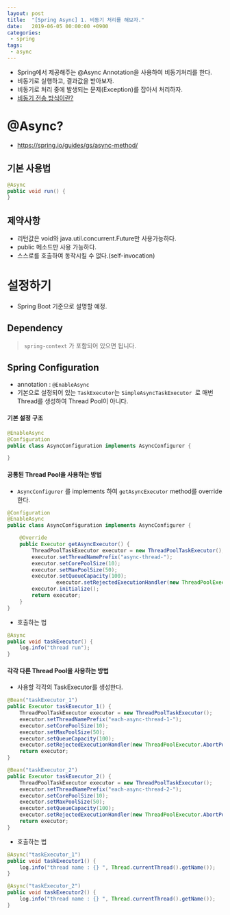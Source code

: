 ```yaml
---
layout: post
title:  "[Spring Async] 1. 비동기 처리를 해보자."
date:   2019-06-05 00:00:00 +0900
categories:
 - spring
tags: 
 - async
---
```


- Spring에서 제공해주는 @Async Annotation을 사용하여 비동기처리를 한다.
- 비동기로 실행하고, 결과값을 받아보자.
- 비동기로 처리 중에 발생되는 문제(Exception)를 잡아서 처리하자.
- [비동기 전송 방식이란?](https://ko.wikipedia.org/wiki/%EB%B9%84%EB%8F%99%EA%B8%B0_%EC%A0%84%EC%86%A1_%EB%B0%A9%EC%8B%9D)

# @Async?
- https://spring.io/guides/gs/async-method/

## 기본 사용법
```java
@Async
public void run() {
}
```

## 제약사항
- 리턴값은 void와 java.util.concurrent.Future<V>만 사용가능하다.
- public 메소드만 사용 가능하다.
- 스스로를 호출하여 동작시킬 수 없다.(self-invocation)

# 설정하기
- Spring Boot 기준으로 설명할 예정.

## Dependency
> `spring-context` 가 포함되어 있으면 됩니다.

## Spring Configuration
- annotation : `@EnableAsync`
- 기본으로 설정되어 있는 `TaskExecutor`는 `SimpleAsyncTaskExecutor `로 매번 Thread를 생성하여 Thread Pool이 아니다. 

#### 기본 설정 구조

```java
@EnableAsync
@Configuration
public class AsyncConfiguration implements AsyncConfigurer {

}
```

#### 공통된 Thread Pool을 사용하는 방법
- `AsyncConfigurer` 를 implements 하여 `getAsyncExecutor` method를 override 한다.

```java
@Configuration
@EnableAsync
public class AsyncConfiguration implements AsyncConfigurer {

	@Override
	public Executor getAsyncExecutor() {
		ThreadPoolTaskExecutor executor = new ThreadPoolTaskExecutor();
		executor.setThreadNamePrefix("async-thread-");
		executor.setCorePoolSize(10);
		executor.setMaxPoolSize(50);
		executor.setQueueCapacity(100);
                executor.setRejectedExecutionHandler(new ThreadPoolExecutor.AbortPolicy()); //추후 설명
		executor.initialize();
		return executor;
	}
}
```

- 호출하는 법

```java
@Async
public void taskExecutor() {
    log.info("thread run");
}
```

#### 각각 다른 Thread Pool을 사용하는 방법

- 사용할 각각의 TaskExecutor를 생성한다.

```java 
@Bean("taskExecutor_1")
public Executor taskExecutor_1() {
	ThreadPoolTaskExecutor executor = new ThreadPoolTaskExecutor();
	executor.setThreadNamePrefix("each-async-thread-1-");
	executor.setCorePoolSize(10); 
	executor.setMaxPoolSize(50); 
	executor.setQueueCapacity(100); 
	executor.setRejectedExecutionHandler(new ThreadPoolExecutor.AbortPolicy());
	return executor;
}

@Bean("taskExecutor_2")
public Executor taskExecutor_2() {
	ThreadPoolTaskExecutor executor = new ThreadPoolTaskExecutor();
	executor.setThreadNamePrefix("each-async-thread-2-");
	executor.setCorePoolSize(10); 
	executor.setMaxPoolSize(50); 
	executor.setQueueCapacity(100);
	executor.setRejectedExecutionHandler(new ThreadPoolExecutor.AbortPolicy());
	return executor;
}
```

- 호출하는 법

```java
@Async("taskExecutor_1")
public void taskExecutor1() {
    log.info("thread name : {} ", Thread.currentThread().getName());
}

@Async("taskExecutor_2")
public void taskExecutor2() {
    log.info("thread name : {} ", Thread.currentThread().getName());
}
```
